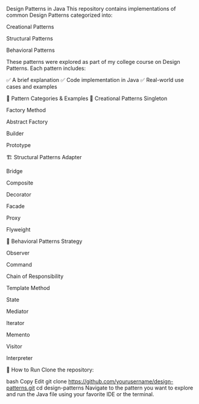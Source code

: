  Design Patterns in Java
This repository contains implementations of common Design Patterns categorized into:

Creational Patterns

Structural Patterns

Behavioral Patterns

These patterns were explored as part of my college course on Design Patterns. Each pattern includes:

✅ A brief explanation
✅ Code implementation in Java
✅ Real-world use cases and examples

📁 Pattern Categories & Examples
🔨 Creational Patterns
Singleton

Factory Method

Abstract Factory

Builder

Prototype

🏗️ Structural Patterns
Adapter

Bridge

Composite

Decorator

Facade

Proxy

Flyweight

🧠 Behavioral Patterns
Strategy

Observer

Command

Chain of Responsibility

Template Method

State

Mediator

Iterator

Memento

Visitor

Interpreter

🚀 How to Run
Clone the repository:

bash
Copy
Edit
git clone https://github.com/yourusername/design-patterns.git
cd design-patterns
Navigate to the pattern you want to explore and run the Java file using your favorite IDE or the terminal.
